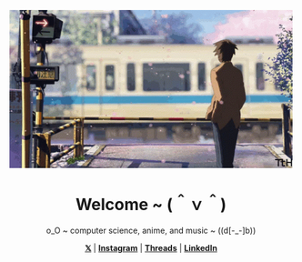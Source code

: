 <p align="center"><img src="anime-train.gif" alt="header gif"></p>

<h1 align="center">Welcome ~ (＾ｖ＾) </h1>

<p align="center">o_O ~ computer science, anime, and music ~ ((d[-_-]b))</p>
<p align="center">
  <strong><a href="https://x.com/kylesinlynn">𝕏</a></strong> |
  <strong><a href="https://instagram.com/kylesinlynn">Instagram</a></strong> |
  <strong><a href="https://threads.net/kylesinlynn">Threads</a></strong> |
  <strong><a href="https://www.linkedin.com/in/kylesinlynn">LinkedIn</a></strong>
</p>
